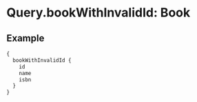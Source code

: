 # Query.bookWithInvalidId: Book
            
## Example
```graphql
{
  bookWithInvalidId {
    id
    name
    isbn
  }
}

```